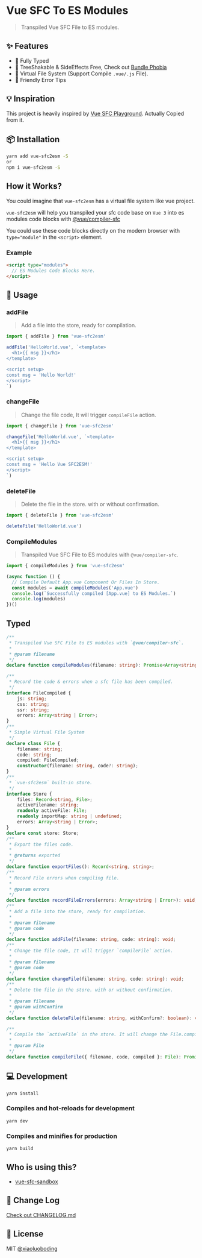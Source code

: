 # Vue SFC To ES Modules

> Transpiled Vue SFC File to ES modules.

## ✨ Features

* 💪 Fully Typed
* 🌳 TreeShakable & SideEffects Free, Check out [Bundle Phobia](https://bundlephobia.com/result?p=vue-sfc2esm)
* 📁 Virtual File System (Support Compile `.vue/.js` File).
* 👬 Friendly Error Tips

## 💡 Inspiration

This project is heavily inspired by [Vue SFC Playground](https://github.com/vuejs/vue-next/tree/master/packages/sfc-playground). Actually Copied from it.


## 📦 Installation

```bash
yarn add vue-sfc2esm -S
or
npm i vue-sfc2esm -S
```

## How it Works?

You could imagine that `vue-sfc2esm` has a virtual file system like vue project.

`vue-sfc2esm` will help you transpiled your sfc code base on `Vue 3` into es modules code blocks with [@vue/compiler-sfc](https://www.npmjs.com/package/@vue/compiler-sfc)

You could use these code blocks directly on the modern browser with `type="module"` in the `<script>` element.

### Example

```html
<script type="modules">
  // ES Modules Code Blocks Here.
</script>
```

## 📖 Usage

### addFile

> Add a file into the store, ready for compilation.

```js
import { addFile } from 'vue-sfc2esm'

addFile('HelloWorld.vue', `<template>
  <h1>{{ msg }}</h1>
</template>

<script setup>
const msg = 'Hello World!'
</script>
`)
```

### changeFile

> Change the file code, It will trigger `compileFile` action.

```js
import { changeFile } from 'vue-sfc2esm'

changeFile('HelloWorld.vue', `<template>
  <h1>{{ msg }}</h1>
</template>

<script setup>
const msg = 'Hello Vue SFC2ESM!'
</script>
`)
```

### deleteFile

> Delete the file in the store. with or without confirmation.

```js
import { deleteFile } from 'vue-sfc2esm'

deleteFile('HelloWorld.vue')
```

### CompileModules

> Transpiled Vue SFC File to ES modules with `@vue/compiler-sfc`.

```js
import { compileModules } from 'vue-sfc2esm'

(async function () {
  // Compile Default App.vue Component Or Files In Store.
  const modules = await compileModules('App.vue')
  console.log(`Successfully compiled [App.vue] to ES Modules.`)
  console.log(modules)
})()
```

## Typed

```typescript
/**
 * Transpiled Vue SFC File to ES modules with `@vue/compiler-sfc`.
 *
 * @param filename
 */
declare function compileModules(filename: string): Promise<Array<string>>;

/**
 * Record the code & errors when a sfc file has been compiled.
 */
interface FileCompiled {
    js: string;
    css: string;
    ssr: string;
    errors: Array<string | Error>;
}
/**
 * Simple Virtual File System
 */
declare class File {
    filename: string;
    code: string;
    compiled: FileCompiled;
    constructor(filename: string, code?: string);
}
/**
 * `vue-sfc2esm` built-in store.
 */
interface Store {
    files: Record<string, File>;
    activeFilename: string;
    readonly activeFile: File;
    readonly importMap: string | undefined;
    errors: Array<string | Error>;
}
declare const store: Store;
/**
 * Export the files code.
 *
 * @returns exported
 */
declare function exportFiles(): Record<string, string>;
/**
 * Record File errors when compiling file.
 *
 * @param errors
 */
declare function recordFileErrors(errors: Array<string | Error>): void;
/**
 * Add a file into the store, ready for compilation.
 *
 * @param filename
 * @param code
 */
declare function addFile(filename: string, code: string): void;
/**
 * Change the file code, It will trigger `compileFile` action.
 *
 * @param filename
 * @param code
 */
declare function changeFile(filename: string, code: string): void;
/**
 * Delete the file in the store. with or without confirmation.
 *
 * @param filename
 * @param withConfirm
 */
declare function deleteFile(filename: string, withConfirm?: boolean): void;

/**
 * Compile the `activeFile` in the store. It will change the File.compiled info.
 *
 * @param File
 */
declare function compileFile({ filename, code, compiled }: File): Promise<void>;
```

## 💻 Development
```
yarn install
```

### Compiles and hot-reloads for development
```
yarn dev
```

### Compiles and minifies for production
```
yarn build
```

## Who is using this?

* [vue-sfc-sandbox](https://github.com/xiaoluoboding/vue-sfc-sandbox)

## 📝 Change Log

[Check out CHANGELOG.md](./CHANGELOG.md)

## 📄 License

MIT [@xiaoluoboding](https://github.com/xiaoluoboding)
